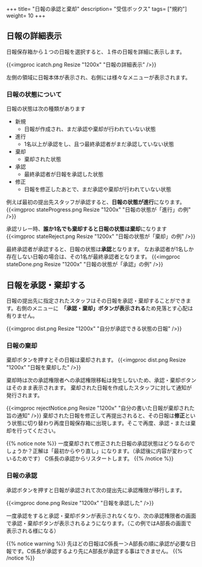 +++
title= "日報の承認と棄却"
description= "受信ボックス"
tags= ["規約"]
weight= 10
+++

## 日報の詳細表示

日報保存箱から１つの日報を選択すると、１件の日報を詳細に表示します。

{{<imgproc icatch.png Resize "1200x" "日報の詳細表示" />}}

左側の領域に日報本体が表示され、右側には様々なメニューが表示されます。

### 日報の状態について

日報の状態は次の種類があります

- 新規
  - 日報が作成され、まだ承認や棄却が行われていない状態
- 進行
  - 1名以上が承認をし、且つ最終承認者がまだ承認していない状態
- 棄却
   - 棄却された状態
- 承認
  - 最終承認者が日報を承認した状態
- 修正
  - 日報を修正したあとで、まだ承認や棄却が行われていない状態

例えば最初の提出先スタッフが承認すると、**日報の状態が進行**になります。
{{<imgproc stateProgress.png Resize "1200x" "日報の状態が「進行」の例" />}}

承認リレー時、**誰か1名でも棄却すると日報の状態は棄却**になります
{{<imgproc stateReject.png Resize "1200x" "日報の状態が「棄却」の例" />}}

最終承認者が承認すると、日報の状態は**承認**となります。
なお承認者が1名しか存在しない日報の場合は、その1名が最終承認者となります。
{{<imgproc stateDone.png Resize "1200x" "日報の状態が「承認」の例" />}}


## 日報を承認・棄却する

日報の提出先に指定されたスタッフはその日報を承認・棄却することができます。右側のメニューに　**「承認・棄却」ボタンが表示される**ため見落とす心配は有りません。

{{<imgproc dist.png Resize "1200x" "自分が承認できる状態の日報" />}}

### 日報の棄却

棄却ボタンを押すとその日報は棄却されます。
{{<imgproc dist.png Resize "1200x" "日報を棄却した" />}}

棄却時は次の承認権限者への承認権限移転は発生しないため、承認・棄却ボタンはそのまま表示されます。
棄却された日報を作成したスタッフに対して通知が発行されます。

{{<imgproc rejectNotice.png Resize "1200x" "自分の書いた日報が棄却された旨の通知" />}}
棄却された日報を修正して再提出されると、その日報は**修正**という状態に切り替わり再度日報保存箱に出現します。そこで再度、承認・または棄却を行ってください。


{{% notice note %}}
一度棄却されて修正された日報の承認状態はどうなるのでしょうか？正解は「最初からやり直し」になります。（承認後に内容が変わっているためです）
C係長の承認からリスタートします。
{{% /notice %}}

### 日報の承認

承認ボタンを押すと日報が承認されて次の提出先に承認権限が移行します。

{{<imgproc done.png Resize "1200x" "日報を承認した" />}}

一度承認をすると承認・棄却ボタンが表示されなくなり、次の承認権限者の画面で承認・棄却ボタンが表示されるようになります。（この例ではA部長の画面で表示される様になる）




{{% notice warning %}}
先ほどの日報はC係長ー＞A部長の順に承認が必要な日報です。C係長が承認するより先にA部長が承認する事はできません。
{{% /notice %}}
